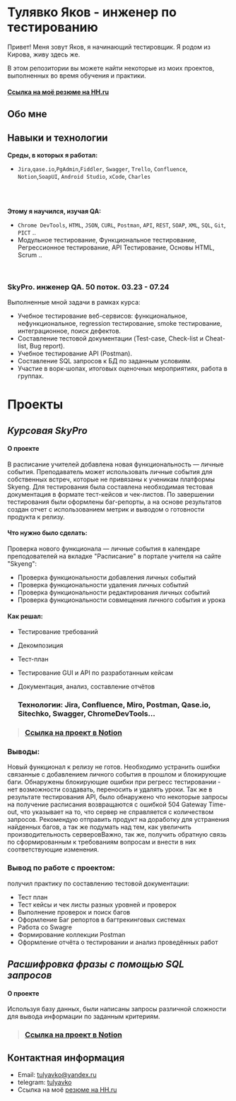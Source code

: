 # Тулявко Яков - инженер по тестированию



Привет! Меня зовут Яков, я начинающий тестировщик. Я родом из Кирова, живу здесь же. <br>

В этом репозитории вы можете найти некоторые из моих проектов, выполненных во время обучения и практики.
<br>

 #### <a href='https://kirov.hh.ru/applicant/resumes/view?resume=67e65fd0ff0c874d9b0039ed1f51446d71436e'>Ссылка на моё резюме на HH.ru</a> 
## Обо мне 



## Навыки и технологии
**Среды, в которых я работал:** <br>
* ``Jira``,``qase.io``,``PgAdmin``,``Fiddler``, ``Swagger``, ``Trello``, ``Confluence``, ``Notion``,``SoapUI``, ``Android Studio``, ``xCode``, ``Charles``
<br>
<br>

**Этому я научился, изучая QA:** <br>
* ``Chrome DevTools``, ``HTML``, ``JSON``, ``CURL``, ``Postman``, ``API``, ``REST``, ``SOAP``, ``XML``, ``SQL``, ``Git``, ``PICT`` ..
* Модульное тестирование, Функциональное тестирование, Регрессионное тестирование, API Тестирование, Основы HTML, Scrum ..
<br>

### SkyPro. инженер QA. 50 поток. 03.23 - 07.24

Выполненные мной задачи в рамках курса:
* Учебное тестирование веб-сервисов: функциональное, нефункциональное, regression тестирование,
smoke тестирование, интеграционное, поиск дефектов.
* Составление тестовой документации (Test-case, Check-list и Cheat-list, Bug report).
* Учебное тестирование API (Postman).
* Составление SQL запросов к БД по заданным условиям.
* Участие в ворк-шопах, итоговых оценочных мероприятиях, работа в группах.

  
# Проекты
## ***Курсовая SkyPro***
#### О проекте

В расписание учителей добавлена новая функциональность — личные события. Преподаватель может использовать личные события для собственных встреч, которые не привязаны к ученикам платформы Skyeng. 
Для тестирования была составлена необходимая тестовая документация в формате тест-кейсов и чек-листов. По завершении тестирования были оформлены баг-репорты, а на основе результатов создан отчет 
с использованием метрик и выводом о готовности продукта к релизу.

#### Что нужно было сделать:
Проверка нового функционала — личные события в календаре преподователей на вкладке "Расписание" в портале учителя на сайте "Skyeng":
 - Проверка функциональности добавления личных событий
 - Проверка функциональности удаления личных событий
 - Проверка функциональности редактирования личных событий
 - Проверка функциональности совмещения личного события и урока

 #### Как решал:
 - Тестирование требований
 - Декомпозиция
 - Тест-план
 - Тестирование GUI и API по разработанным кейсам
 - Документация, анализ, составление отчётов

   ### Технологии: Jira, Confluence, Miro, Postman, Qase.io, Sitechko, Swagger, ChromeDevTools...
> ###  <a href='https://beast19.notion.site/1-2-public-36c77caf504e49958f3b0cad54c84c04?pvs=4'>Ссылка на проект в Notion</a> 
### Выводы:
Новый функционал к релизу не готов. Необходимо устранить ошибки связанные с добавлением личного события в прошлом и блокирующие баги. Обнаружены блокирующие ошибки при регресс тестировании - нет возможности создавать, переносить и удалять уроки. Так же в результате тестирования API, было обнаружено что некоторые запросы на получение расписания возвращаются с ошибкой 504 Gateway Time-out, что указывает на то, что сервер не справляется с количеством запросов. Рекомендую отправить продукт на доработку для устранения найденных багов, а так же подумать над тем, как увеличить производительность серверовВажно, так же, получить обратную связь по сформированным к требованиям вопросам и внести в них соответствующие изменения.
   
   ### Вывод по работе с проектом:

получил практику по составлению тестовой документации:

* Тест план
* Тест кейсы и чек листы разных уровней и проверок
* Выполнение проверок и поиск багов
* Оформление Баг репортов в багтрекинговых системах
* Работа со Swagre
* Формирование коллекции Postman
* Оформление отчёта о тестировании и анализ проведённых работ


## ***Расшифровка фразы с помощью SQL запросов*** 
#### О проекте 
Используя базу данных, были написаны запросы различной сложности для вывода информации по заданным критериям.
> ###  <a href='https://magnificent-butter-c06.notion.site/SQL-b3520f489b4c41989ff85587bdbf3dad?pvs=4'>Ссылка на проект в Notion</a>  


## Контактная информация
- Email: <a href="mailto:tulyavko@yandex.ru">tulyavko@yandex.ru</a>
- telegram: <a href='https://t.me/tulyavko'>tulyavko</a>
- Ссылка на моё <a href='https://kirov.hh.ru/applicant/resumes/view?resume=67e65fd0ff0c874d9b0039ed1f51446d71436e'> резюме на HH.ru</a> 
